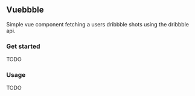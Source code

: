 ## Vuebbble
Simple vue component fetching a users dribbble shots using the dribbble api.

### Get started
TODO

### Usage
TODO
